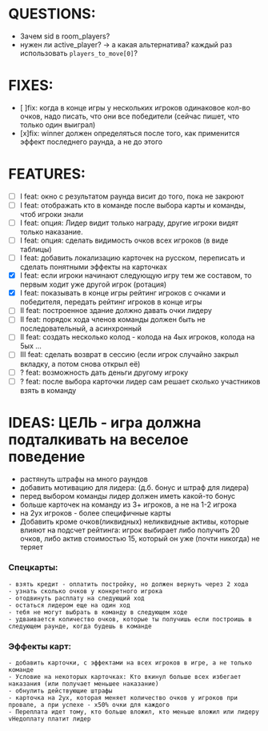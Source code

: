 # QUESTIONS:
- Зачем sid в room_players?
- нужен ли active_player? ->  а какая альтернатива? каждый раз использовать `players_to_move[0]`?
# FIXES:
- [ ]fix: когда в конце игры у нескольких игроков одинаковое кол-во очков, надо писать, что они все победители (сейчас пишет, что только один выиграл)
- [x]fix: winner должен определяться после того, как применится эффект последнего раунда, а не до этого

# FEATURES:
- [ ] I feat: окно с результатом раунда висит до того, пока не закроют
- [ ] I feat: отображать кто в команде после выбора карты и команды, чтоб игроки знали
- [ ] I feat: опция: Лидер видит только награду, другие игроки видят только наказание.
- [ ] I feat: опция: сделать видимость очков всех игроков (в виде таблицы)
- [ ] I feat: добавить локализацию карточек на русском, переписать и сделать понятными эффекты на карточках
- [x] I feat: если игроки начинают следующую игру тем же составом, то первым ходит уже другой игрок (ротация)
- [x] I feat: показывать в конце игры рейтинг игроков с очками и победителя, передать рейтинг игроков в конце игры
- [ ] II feat: построенное здание должно давать очки лидеру
- [ ] II feat: порядок хода членов команды должен быть не последовательный, а асинхронный
- [ ] II feat: создать несколько колод - колода на 4ых игроков, колода на 5ых ...
- [ ] III feat: cделать возврат в сессию (если игрок случайно закрыл вкладку, а потом снова открыл её)
- [ ] ? feat: возможность дать деньги другому игроку
- [ ] ? feat: после выбора карточки лидер сам решает сколько участников взять в команду

# IDEAS: ЦЕЛЬ - игра должна подталкивать на веселое поведение
- растянуть штрафы на много раундов
- добавить мотивацию для лидера: (д.б. бонус и штраф для лидера)
- перед выбором команды лидер должен иметь какой-то бонус
- больше карточек на команду из 3+ игроков, а не на 1-2 игрока
- на 2ух игроков - более специфичные карты
- Добавить кроме очков(ликвидных) неликвидные активы, которые влияют на подсчет рейтинга: игрок выбирает либо получить 20 очков, либо актив стоимостью 15, который он уже (почти никогда) не теряет
### Спецкарты:
    - взять кредит - оплатить постройку, но должен вернуть через 2 хода
    - узнать сколько очков у конкретного игрока
    - отодвинуть расплату на следующий ход
    - остаться лидером еще на один ход
    - тебя не могут выбрать в команду в следующем ходе
    - удваивается количество очков, которые ты получишь если построишь в следующем раунде, когда будешь в команде
### Эффекты карт:
    - добавить карточки, с эффектами на всех игроков в игре, а не только команде
    - Условие на некоторых карточках: Кто вкинул больше всех избегает наказания (или получает меньшее наказание)
    - обнулить действующие штрафы
    - карточка на 2ух, которая меняет количество очков у игроков при провале, а при успехе - х50% очки для каждого
    - Переплата идет тому, кто больше вложил, кто меньше вложил или лидеру
    vНедоплату платит лидер